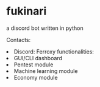 # fukinari
a discord bot written in python

Contacts:
<li>Discord: Ferroxy
functionalities:

<li>GUI/CLI dashboard</li>
<li>Pentest module</li>
<li>Machine learning module</li>
<li>Economy module</li>
